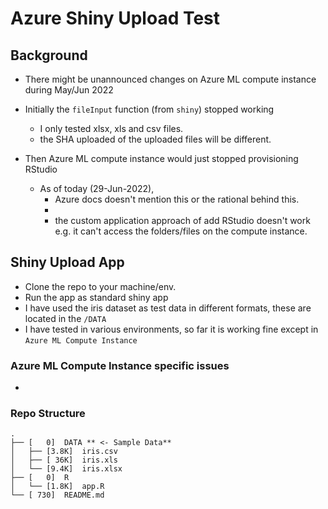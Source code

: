 # Azure Shiny Upload Test

## Background
- There might be unannounced changes on Azure ML compute instance during May/Jun 2022
- Initially the `fileInput` function (from `shiny`) stopped working 
    - I only tested xlsx, xls and csv files.
    - the SHA uploaded of the uploaded files will be different.
    
- Then Azure ML compute instance would just stopped provisioning RStudio
    - As of today (29-Jun-2022), 
        - Azure docs doesn't mention this or the rational behind this.
        - 
        - the custom application approach of add RStudio doesn't work e.g. it can't access the folders/files on the compute instance.

## Shiny Upload App
- Clone the repo to your machine/env.
- Run the app as standard shiny app
- I have used the iris dataset as test data in different formats, these are located in the `/DATA`
- I have tested in various environments, so far it is working fine except in `Azure ML Compute Instance`

### Azure ML Compute Instance specific issues
- 

### Repo Structure
```
.
├── [   0]  DATA ** <- Sample Data**
│   ├── [3.8K]  iris.csv
│   ├── [ 36K]  iris.xls
│   └── [9.4K]  iris.xlsx
├── [   0]  R
│   └── [1.8K]  app.R
└── [ 730]  README.md
```